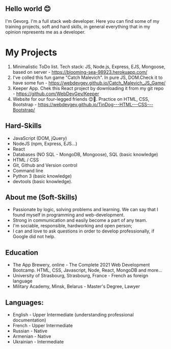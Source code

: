 ## Hello world 😊

I'm Gevorg.
I'm a full stack web developer.
Here you can find some of my training projects, soft and hard skills, in general everything that
in my opinion  represents me as a developer.

# My Projects

  1.  Minimalistic ToDo list. Tech stack: JS, Node.js, Express, EJS, Mongoose, based on server - https://blooming-sea-98923.herokuapp.com/
  2.  I've colled this fun game "Catch Malevich". In pure JS, DOM.Check it to have some fun - https://webdevgev.github.io/Catch_Malevich_JS_Game/
  3.  Keeper App. Chek this React project by downloading it from my git repo - https://github.com/WebDevGev/Keeper
  4.  Website for our four-legged friends 😊🐾. Practice on  HTML, CSS, Bootstrap - https://webdevgev.github.io/TinDog---HTML---CSS---Bootstrap/ 

##  Hard-Skills

  - JavaScript (DOM, jQuery)
  - NodeJS (npm, Express, EJS...)
  - React
  - Databases (NO SQL - MongoDB, Mongoose), SQL (basic knowledge)
  - HTML / CSS
  - Git, Github and Version control
  - Command line
  - Python 3 (basic knowledge)
  - devtools (basic knowledge).

##  About me (Soft-Skills)

  - Passionate by logic, solving problems and learning. We can say that I found myself in programming and web-development. 
  - Strong in communication and easily become a part of any team.
  - I'm sociable, responsible, hardworking and open person;
  - I can and love to ask questions in order to develop professionally, if Google did not help.
  
##  Education

  - The App Brewery, online - The Complete 2021 Web Development Bootcamp. HTML, CSS, Javascript, Node, React, MongoDB and more...
  - University of Strasbourg, Strasbourg, France - French as foreign language
  - Military Academy, Minsk, Belarus - Master's Degree, Lawyer

##  Languages:

  - English - Upper Intermediate (understanding professional documentation)
  - French - Upper Intermediate
  - Russian - Native
  - Armenian - Native
  - Ukrainian - Intermediate
